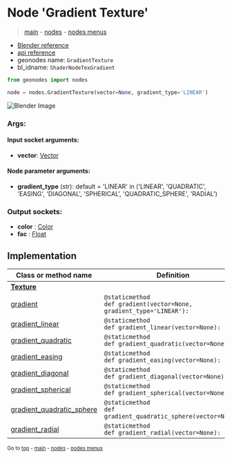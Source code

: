 # Node 'Gradient Texture'

> [main](../structure.md) - [nodes](nodes.md) - [nodes menus](nodes_menus.md)

- [Blender reference](https://docs.blender.org/manual/en/latest/modeling/geometry_nodes/texture/gradient.html)
- [api reference](https://docs.blender.org/api/current/bpy.types.ShaderNodeTexGradient.html)
- geonodes name: `GradientTexture`
- bl_idname: `ShaderNodeTexGradient`

```python
from geonodes import nodes

node = nodes.GradientTexture(vector=None, gradient_type='LINEAR')
```

![Blender Image](https://docs.blender.org/manual/en/latest/_images/node-types_ShaderNodeTexGradient.webp)

### Args:

#### Input socket arguments:

- **vector**: [Vector](Vector.md)

#### Node parameter arguments:

- **gradient_type** (str): default = 'LINEAR' in ('LINEAR', 'QUADRATIC', 'EASING', 'DIAGONAL', 'SPHERICAL', 'QUADRATIC_SPHERE', 'RADIAL')

### Output sockets:

- **color** : [Color](Color.md)
- **fac** : [Float](Float.md)

## Implementation

| Class or method name | Definition |
|----------------------|------------|
| **[Texture](Texture.md)** |
| [gradient](Texture.md#gradient-staticmethod) | `@staticmethod`<br> `def gradient(vector=None, gradient_type='LINEAR'):` |
| [gradient_linear](Texture.md#gradient_linear-staticmethod) | `@staticmethod`<br> `def gradient_linear(vector=None):` |
| [gradient_quadratic](Texture.md#gradient_quadratic-staticmethod) | `@staticmethod`<br> `def gradient_quadratic(vector=None):` |
| [gradient_easing](Texture.md#gradient_easing-staticmethod) | `@staticmethod`<br> `def gradient_easing(vector=None):` |
| [gradient_diagonal](Texture.md#gradient_diagonal-staticmethod) | `@staticmethod`<br> `def gradient_diagonal(vector=None):` |
| [gradient_spherical](Texture.md#gradient_spherical-staticmethod) | `@staticmethod`<br> `def gradient_spherical(vector=None):` |
| [gradient_quadratic_sphere](Texture.md#gradient_quadratic_sphere-staticmethod) | `@staticmethod`<br> `def gradient_quadratic_sphere(vector=None):` |
| [gradient_radial](Texture.md#gradient_radial-staticmethod) | `@staticmethod`<br> `def gradient_radial(vector=None):` |

<sub>Go to [top](#node-Gradient-Texture) - [main](../structure.md) - [nodes](nodes.md) - [nodes menus](nodes_menus.md)</sub>

